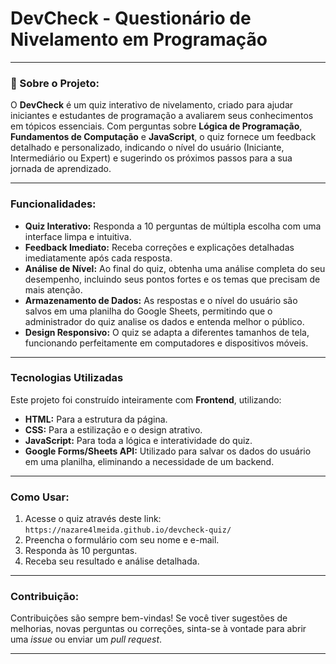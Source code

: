 # DevCheck - Questionário de Nivelamento em Programação

---

### :notebook_with_decorative_cover: Sobre o Projeto: 

O **DevCheck** é um quiz interativo de nivelamento, criado para ajudar iniciantes e estudantes de programação a avaliarem seus conhecimentos em tópicos essenciais. Com perguntas sobre **Lógica de Programação**, **Fundamentos de Computação** e **JavaScript**, o quiz fornece um feedback detalhado e personalizado, indicando o nível do usuário (Iniciante, Intermediário ou Expert) e sugerindo os próximos passos para a sua jornada de aprendizado.

---

### Funcionalidades:

* **Quiz Interativo:** Responda a 10 perguntas de múltipla escolha com uma interface limpa e intuitiva.
* **Feedback Imediato:** Receba correções e explicações detalhadas imediatamente após cada resposta.
* **Análise de Nível:** Ao final do quiz, obtenha uma análise completa do seu desempenho, incluindo seus pontos fortes e os temas que precisam de mais atenção.
* **Armazenamento de Dados:** As respostas e o nível do usuário são salvos em uma planilha do Google Sheets, permitindo que o administrador do quiz analise os dados e entenda melhor o público.
* **Design Responsivo:** O quiz se adapta a diferentes tamanhos de tela, funcionando perfeitamente em computadores e dispositivos móveis.

---

### Tecnologias Utilizadas

Este projeto foi construído inteiramente com **Frontend**, utilizando:

* **HTML:** Para a estrutura da página.
* **CSS:** Para a estilização e o design atrativo.
* **JavaScript:** Para toda a lógica e interatividade do quiz.
* **Google Forms/Sheets API:** Utilizado para salvar os dados do usuário em uma planilha, eliminando a necessidade de um backend.

---

### Como Usar:

1.  Acesse o quiz através deste link: `https://nazare4lmeida.github.io/devcheck-quiz/`
2.  Preencha o formulário com seu nome e e-mail.
3.  Responda às 10 perguntas.
4.  Receba seu resultado e análise detalhada.

---

###  Contribuição:

Contribuições são sempre bem-vindas! Se você tiver sugestões de melhorias, novas perguntas ou correções, sinta-se à vontade para abrir uma *issue* ou enviar um *pull request*.

---
